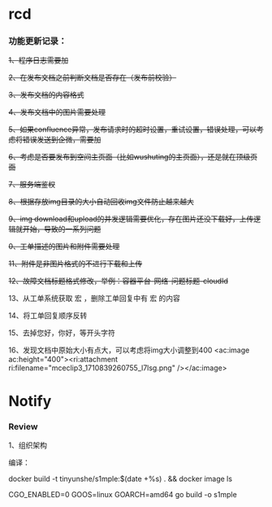 # rcd

### 功能更新记录：

~~1、程序日志需要加~~

~~2、在发布文档之前判断文档是否存在（发布前校验）~~

~~3、发布文档的内容格式~~

~~4、发布文档中的图片需要处理~~

~~5、如果confluence异常，发布请求时的超时设置，重试设置，错误处理，可以考虑将错误发送到企微，需要加~~

~~6、考虑是否要发布到空间主页面（比如wushuting的主页面），还是就在顶级页面~~

~~7、服务端鉴权~~

~~8、根据存放img目录的大小自动回收img文件防止越来越大~~

~~9、img download和upload的并发逻辑需要优化，存在图片还没下载好，上传逻辑就开始，导致的一系列问题~~

~~0、工单描述的图片和附件需要处理~~

~~11、附件是非图片格式的不进行下载和上传~~

~~12、故障文档标题格式修改，举例：容器平台-网络-问题标题-cloudId~~

13、从工单系统获取 宏 ，删除工单回复中有 宏 的内容

14、将工单回复顺序反转

15、去掉您好，你好，等开头字符

16、发现文档中原始大小有点大，可以考虑将img大小调整到400 <ac:image ac:height="400"><ri:attachment ri:filename="mceclip3_1710839260755_l7lsg.png" /></ac:image> 

# Notify

### Review

1、组织架构

编译：

docker build -t tinyunshe/s1mple:$(date +%s) .   && docker image ls

CGO_ENABLED=0 GOOS=linux GOARCH=amd64 go build -o s1mple